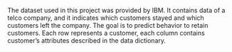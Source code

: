 The dataset used in this project was provided by IBM. It contains data of a telco company, and it indicates which customers stayed and which customers left the company.
The goal is to predict behavior to retain customers. Each row represents a customer, each column contains customer’s attributes described in the data dictionary.
